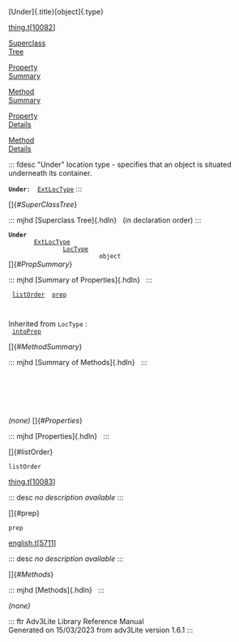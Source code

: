 [Under]{.title}[object]{.type}

[thing.t](../file/thing.t.html)\[[10082](../source/thing.t.html#10082)\]

[Superclass\
Tree](#_SuperClassTree_)

[Property\
Summary](#_PropSummary_)

[Method\
Summary](#_MethodSummary_)

[Property\
Details](#_Properties_)

[Method\
Details](#_Methods_)

::: fdesc
\"Under\" location type - specifies that an object is situated
underneath its container.

**`Under`**` :   `[`ExtLocType`](../object/ExtLocType.html)
:::

[]{#_SuperClassTree_}

::: mjhd
[Superclass Tree]{.hdln}   (in declaration order)
:::

**`Under`**\
`         `[`ExtLocType`](../object/ExtLocType.html)\
`                 `[`LocType`](../object/LocType.html)\
`                         object`\
[]{#_PropSummary_}

::: mjhd
[Summary of Properties]{.hdln}  
:::

` `[`listOrder`](#listOrder)`  `[`prep`](#prep)`  `

` `

Inherited from `LocType` :\
` `[`intoPrep`](../object/LocType.html#intoPrep)`  `

[]{#_MethodSummary_}

::: mjhd
[Summary of Methods]{.hdln}  
:::

` `

` `

` `

*(none)* []{#_Properties_}

::: mjhd
[Properties]{.hdln}  
:::

[]{#listOrder}

`listOrder`

[thing.t](../file/thing.t.html)\[[10083](../source/thing.t.html#10083)\]

::: desc
*no description available*
:::

[]{#prep}

`prep`

[english.t](../file/english.t.html)\[[5711](../source/english.t.html#5711)\]

::: desc
*no description available*
:::

[]{#_Methods_}

::: mjhd
[Methods]{.hdln}  
:::

*(none)*

::: ftr
Adv3Lite Library Reference Manual\
Generated on 15/03/2023 from adv3Lite version 1.6.1
:::
